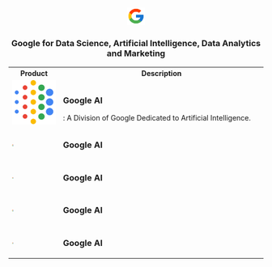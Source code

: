 <p align=center><img src="Google/Google.png" width=7%></p>

<h3 align=center>Google for Data Science, Artificial Intelligence, Data Analytics and Marketing</h3>

<table align=center width=100%>
  <tr><th width = 20%>Product</th><th>Description</th></tr>
  <tr><td><img src="Google/AI.svg"></td><td><h3>Google AI</h3> : A Division of Google Dedicated to Artificial Intelligence.</td></tr>
  <tr><td><img src="Google/Google.png" width=4%></td><td><h3>Google AI</h3></td></tr>
  <tr><td><img src="Google/Google.png" width=4%></td><td><h3>Google AI</h3></td></tr>
  <tr><td><img src="Google/Google.png" width=4%></td><td><h3>Google AI</h3></td></tr>
  <tr><td><img src="Google/Google.png" width=4%></td><td><h3>Google AI</h3></td></tr>
</table>
